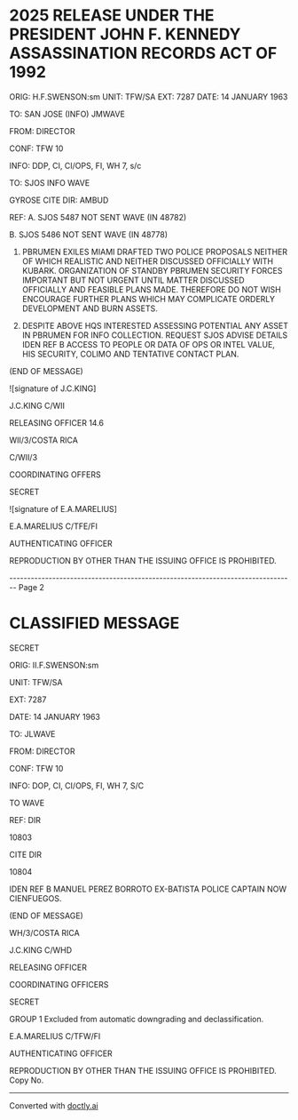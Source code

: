 # 2025 RELEASE UNDER THE PRESIDENT JOHN F. KENNEDY ASSASSINATION RECORDS ACT OF 1992

ORIG: H.F.SWENSON:sm
UNIT: TFW/SA
EXT: 7287
DATE: 14 JANUARY 1963

TO: SAN JOSE (INFO) JMWAVE

FROM: DIRECTOR

CONF: TFW 10

INFO: DDP, CI, CI/OPS, FI, WH 7, s/c

TO: SJOS INFO WAVE

GYROSE CITE DIR: AMBUD

REF: A. SJOS 5487 NOT SENT WAVE (IN 48782)

B. SJOS 5486 NOT SENT WAVE (IN 48778)

1. PBRUMEN EXILES MIAMI DRAFTED TWO POLICE PROPOSALS NEITHER OF WHICH REALISTIC AND NEITHER DISCUSSED OFFICIALLY WITH KUBARK. ORGANIZATION OF STANDBY PBRUMEN SECURITY FORCES IMPORTANT BUT NOT URGENT UNTIL MATTER DISCUSSED OFFICIALLY AND FEASIBLE PLANS MADE. THEREFORE DO NOT WISH ENCOURAGE FURTHER PLANS WHICH MAY COMPLICATE ORDERLY DEVELOPMENT AND BURN ASSETS.

2. DESPITE ABOVE HQS INTERESTED ASSESSING POTENTIAL ANY ASSET IN PBRUMEN FOR INFO COLLECTION. REQUEST SJOS ADVISE DETAILS IDEN REF B ACCESS TO PEOPLE OR DATA OF OPS OR INTEL VALUE, HIS SECURITY, COLIMO AND TENTATIVE CONTACT PLAN.

(END OF MESSAGE)

![signature of J.C.KING]

J.C.KING
C/WII

RELEASING OFFICER 14.6

WII/3/COSTA RICA

C/WII/3

COORDINATING OFFERS

SECRET

![signature of E.A.MARELIUS]

E.A.MARELIUS
C/TFE/FI

AUTHENTICATING OFFICER

REPRODUCTION BY OTHER THAN THE ISSUING OFFICE IS PROHIBITED.


-------------------------------------------------------------------------------- Page 2

# CLASSIFIED MESSAGE

SECRET

ORIG: II.F.SWENSON:sm

UNIT: TFW/SA

EXT: 7287

DATE: 14 JANUARY 1963

TO: JLWAVE

FROM: DIRECTOR

CONF: TFW 10

INFO: DOP, CI, CI/OPS, FI, WH 7, S/C

TO WAVE

REF: DIR

10803

CITE DIR

10804

IDEN REF B MANUEL PEREZ BORROTO EX-BATISTA POLICE
CAPTAIN NOW CIENFUEGOS.

(END OF MESSAGE)

WH/3/COSTA RICA

J.C.KING
C/WHD

RELEASING OFFICER

COORDINATING OFFICERS

SECRET

GROUP 1
Excluded from automatic downgrading and declassification.

E.A.MARELIUS
C/TFW/FI

AUTHENTICATING OFFICER

REPRODUCTION BY OTHER THAN THE ISSUING OFFICE IS PROHIBITED.
Copy No.


---
Converted with [doctly.ai](https://doctly.ai)
